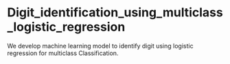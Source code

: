 # Digit_identification_using_multiclass_logistic_regression
We develop machine learning model to identify digit using logistic regression for multiclass Classification. 
